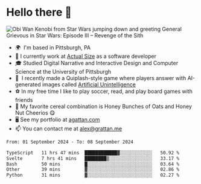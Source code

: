 <!--
**GameDog9988/GameDog9988** is a ✨ _special_ ✨ repository because its `README.md` (this file) appears on your GitHub profile.

Here are some ideas to get you started:

- 🔭 I’m currently working on ...
- 🌱 I’m currently learning ...
- 👯 I’m looking to collaborate on ...
- 🤔 I’m looking for help with ...
- 💬 Ask me about ...
- 📫 How to reach me: ...
- 😄 Pronouns: ...
- ⚡ Fun fact: ...
-->



Hello there 👋
==================================

![Obi Wan Kenobi from Star Wars jumping down and greeting General Grievous in Star Wars: Episode III – Revenge of the Sith](https://github.com/agrattan0820/agrattan0820/assets/51346343/689e56eb-29be-46a5-a079-28ea727b5f7e)


- 🌍  I'm based in Pittsburgh, PA
- 🔭  I currently work at [Actual Size](https://actualsize.com/) as a software developer
- 🎓  Studied Digital Narrative and Interactive Design and Computer Science at the University of Pittsburgh
- 👾  I recently made a Quiplash-style game where players answer with AI-generated images called [Artificial Unintelligence](https://github.com/agrattan0820/artificial-unintelligence)
- ⚽  In my free time I like to play soccer, read, and play board games with friends
- 🥣  My favorite cereal combination is Honey Bunches of Oats and Honey Nut Cheerios 😋
- 🖥️  See my portfolio at [agattan.com](http://agrattan.com/)
- 📫  You can contact me at [alex@grattan.me](mailto:alex@grattan.me)

<!--START_SECTION:waka-->

```txt
From: 01 September 2024 - To: 08 September 2024

TypeScript   11 hrs 47 mins  ████████████▓░░░░░░░░░░░░   50.92 %
Svelte       7 hrs 41 mins   ████████▒░░░░░░░░░░░░░░░░   33.17 %
Bash         50 mins         █░░░░░░░░░░░░░░░░░░░░░░░░   03.64 %
Other        39 mins         ▓░░░░░░░░░░░░░░░░░░░░░░░░   02.86 %
Python       31 mins         ▓░░░░░░░░░░░░░░░░░░░░░░░░   02.27 %
```

<!--END_SECTION:waka-->
